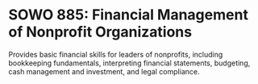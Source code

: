 # SOWO 885: Financial Management of Nonprofit Organizations

Provides basic financial skills for leaders of nonprofits, including bookkeeping fundamentals, interpreting financial statements, budgeting, cash management and investment, and legal compliance.